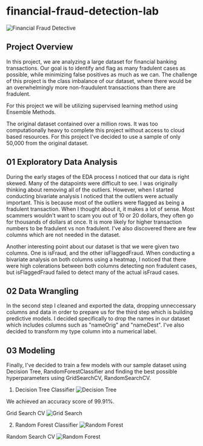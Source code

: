 # financial-fraud-detection-lab

![Financial Fraud Detective](fraud_detective.png)

## Project Overview

In this project, we are analyzing a large dataset for financial banking transactions. Our goal is to identify and flag as many fradulent cases as possible, while minimizing false positives as much as we can. The challenge of this project is the class imbalance of our dataset, where there would be an overwhelmingly more non-fraudulent transactions than there are fradulent. 

For this project we will be utilizing supervised learning method using Ensemble Methods.

The original dataset contained over a million rows. It was too computationally heavy to complete this project without access to cloud based resources. For this project I've decided to use a sample of only 50,000 from the original dataset.

## 01 Exploratory Data Analysis

During the early stages of the EDA process I noticed that our data is right skewed. Many of the datapoints were difficult to see. I was originally thinking about removing all of the outliers. However, when I started conducting bivariate analysis I noticed that the outliers were actually important. This is because most of the outliers were flagged as being a fradulent transaction. When I thought about it, it makes a lot of sense. Most scammers wouldn't want to scam you out of 10 or 20 dollars, they often go for thousands of dollars at once. It is more likely for higher transaction numbers to be fradulent vs non fradulent. I've also discovered there are few columns which are not needed in the dataset. 

Another interesting point about our dataset is that we were given two columns. One is isFraud, and the other isFlaggedFraud. When conducting a bivariate analysis on both columns using a heatmap, I noticed that there were high colerations between both columns detecting non fradulent cases, but isFlaggedFraud failed to detect many of the actual isFraud cases.

## 02 Data Wrangling

In the second step I cleaned and exported the data, dropping unneccessary columns and data in order to prepare us for the third step which is building predictive models. I decided specifically to drop the names in our dataset which includes columns such as "nameOrig" and "nameDest". I've also decided to transform my type column into a numerical label. 

## 03 Modeling

Finally, I've decided to train a few models with our sample dataset using Decision Tree, RandomForestClassifier and finding the best possible hyperparameters using GridSearchCV, RandomSearchCV. 

1. Decision Tree Classifier
![Decision Tree](DecisionTreeClassifierResults.png)

We achieved an accuracy score of 99.91%. 

Grid Search CV
![Grid Search](GridSearchCV.png)

2. Random Forest Classifier
![Random Forest](RandomForestClassifier.png)

Random Search CV
![Random Forest](RandomSearchCV.png)



